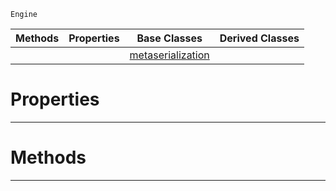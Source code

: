  `Engine`

|Methods|Properties|Base Classes|Derived Classes|
|---|---|---|---|
| | |[metaserialization](https://github.com/PlasmaEngine/PlasmaDocs/blob/master/code_reference/class_reference/metaserialization.markdown)| |


 #  Properties


---  
 #  Methods


---  
 

 